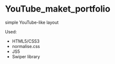 # YouTube_maket_portfolio
simple YouTube-like layout

Used:
- HTML5/CSS3
- normalise.css
- JS5
- Swiper library
